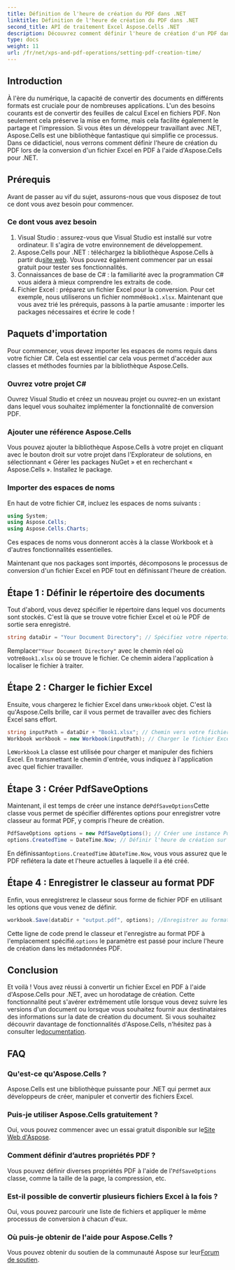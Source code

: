 ```yaml
---
title: Définition de l'heure de création du PDF dans .NET
linktitle: Définition de l'heure de création du PDF dans .NET
second_title: API de traitement Excel Aspose.Cells .NET
description: Découvrez comment définir l'heure de création d'un PDF dans .NET à l'aide d'Aspose.Cells. Suivez notre guide étape par étape pour une conversion transparente d'Excel en PDF.
type: docs
weight: 11
url: /fr/net/xps-and-pdf-operations/setting-pdf-creation-time/
---
```

## Introduction
À l'ère du numérique, la capacité de convertir des documents en différents formats est cruciale pour de nombreuses applications. L'un des besoins courants est de convertir des feuilles de calcul Excel en fichiers PDF. Non seulement cela préserve la mise en forme, mais cela facilite également le partage et l'impression. Si vous êtes un développeur travaillant avec .NET, Aspose.Cells est une bibliothèque fantastique qui simplifie ce processus. Dans ce didacticiel, nous verrons comment définir l'heure de création du PDF lors de la conversion d'un fichier Excel en PDF à l'aide d'Aspose.Cells pour .NET.
## Prérequis
Avant de passer au vif du sujet, assurons-nous que vous disposez de tout ce dont vous avez besoin pour commencer.
### Ce dont vous avez besoin
1. Visual Studio : assurez-vous que Visual Studio est installé sur votre ordinateur. Il s'agira de votre environnement de développement.
2.  Aspose.Cells pour .NET : téléchargez la bibliothèque Aspose.Cells à partir du[site web](https://releases.aspose.com/cells/net/). Vous pouvez également commencer par un essai gratuit pour tester ses fonctionnalités.
3. Connaissances de base de C# : la familiarité avec la programmation C# vous aidera à mieux comprendre les extraits de code.
4.  Fichier Excel : préparez un fichier Excel pour la conversion. Pour cet exemple, nous utiliserons un fichier nommé`Book1.xlsx`.
Maintenant que vous avez trié les prérequis, passons à la partie amusante : importer les packages nécessaires et écrire le code !
## Paquets d'importation
Pour commencer, vous devez importer les espaces de noms requis dans votre fichier C#. Cela est essentiel car cela vous permet d'accéder aux classes et méthodes fournies par la bibliothèque Aspose.Cells.
### Ouvrez votre projet C#
Ouvrez Visual Studio et créez un nouveau projet ou ouvrez-en un existant dans lequel vous souhaitez implémenter la fonctionnalité de conversion PDF.
### Ajouter une référence Aspose.Cells
Vous pouvez ajouter la bibliothèque Aspose.Cells à votre projet en cliquant avec le bouton droit sur votre projet dans l'Explorateur de solutions, en sélectionnant « Gérer les packages NuGet » et en recherchant « Aspose.Cells ». Installez le package.
### Importer des espaces de noms
En haut de votre fichier C#, incluez les espaces de noms suivants :
```csharp
using System;
using Aspose.Cells;
using Aspose.Cells.Charts;
```
Ces espaces de noms vous donneront accès à la classe Workbook et à d'autres fonctionnalités essentielles.

Maintenant que nos packages sont importés, décomposons le processus de conversion d'un fichier Excel en PDF tout en définissant l'heure de création.
## Étape 1 : Définir le répertoire des documents
Tout d'abord, vous devez spécifier le répertoire dans lequel vos documents sont stockés. C'est là que se trouve votre fichier Excel et où le PDF de sortie sera enregistré.
```csharp
string dataDir = "Your Document Directory"; // Spécifiez votre répertoire de documents
```
 Remplacer`"Your Document Directory"` avec le chemin réel où votre`Book1.xlsx` où se trouve le fichier. Ce chemin aidera l'application à localiser le fichier à traiter.
## Étape 2 : Charger le fichier Excel
 Ensuite, vous chargerez le fichier Excel dans un`Workbook` objet. C'est là qu'Aspose.Cells brille, car il vous permet de travailler avec des fichiers Excel sans effort.
```csharp
string inputPath = dataDir + "Book1.xlsx"; // Chemin vers votre fichier Excel
Workbook workbook = new Workbook(inputPath); // Charger le fichier Excel
```
 Le`Workbook` La classe est utilisée pour charger et manipuler des fichiers Excel. En transmettant le chemin d'entrée, vous indiquez à l'application avec quel fichier travailler.
## Étape 3 : Créer PdfSaveOptions
 Maintenant, il est temps de créer une instance de`PdfSaveOptions`Cette classe vous permet de spécifier différentes options pour enregistrer votre classeur au format PDF, y compris l'heure de création.
```csharp
PdfSaveOptions options = new PdfSaveOptions(); // Créer une instance PdfSaveOptions
options.CreatedTime = DateTime.Now; // Définir l'heure de création sur maintenant
```
 En définissant`options.CreatedTime` à`DateTime.Now`, vous vous assurez que le PDF reflétera la date et l'heure actuelles à laquelle il a été créé.
## Étape 4 : Enregistrer le classeur au format PDF
Enfin, vous enregistrerez le classeur sous forme de fichier PDF en utilisant les options que vous venez de définir.
```csharp
workbook.Save(dataDir + "output.pdf", options); //Enregistrer au format PDF
```
 Cette ligne de code prend le classeur et l'enregistre au format PDF à l'emplacement spécifié.`options` le paramètre est passé pour inclure l'heure de création dans les métadonnées PDF.

## Conclusion
Et voilà ! Vous avez réussi à convertir un fichier Excel en PDF à l'aide d'Aspose.Cells pour .NET, avec un horodatage de création. Cette fonctionnalité peut s'avérer extrêmement utile lorsque vous devez suivre les versions d'un document ou lorsque vous souhaitez fournir aux destinataires des informations sur la date de création du document.
 Si vous souhaitez découvrir davantage de fonctionnalités d'Aspose.Cells, n'hésitez pas à consulter le[documentation](https://reference.aspose.com/cells/net/).
## FAQ
### Qu'est-ce qu'Aspose.Cells ?
Aspose.Cells est une bibliothèque puissante pour .NET qui permet aux développeurs de créer, manipuler et convertir des fichiers Excel.
### Puis-je utiliser Aspose.Cells gratuitement ?
 Oui, vous pouvez commencer avec un essai gratuit disponible sur le[Site Web d'Aspose](https://releases.aspose.com/).
### Comment définir d’autres propriétés PDF ?
 Vous pouvez définir diverses propriétés PDF à l'aide de l'`PdfSaveOptions` classe, comme la taille de la page, la compression, etc.
### Est-il possible de convertir plusieurs fichiers Excel à la fois ?
Oui, vous pouvez parcourir une liste de fichiers et appliquer le même processus de conversion à chacun d'eux.
### Où puis-je obtenir de l'aide pour Aspose.Cells ?
 Vous pouvez obtenir du soutien de la communauté Aspose sur leur[Forum de soutien](https://forum.aspose.com/c/cells/9).